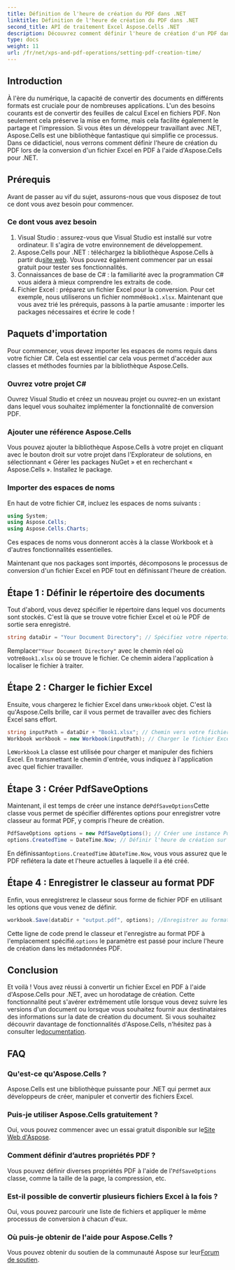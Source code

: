 ```yaml
---
title: Définition de l'heure de création du PDF dans .NET
linktitle: Définition de l'heure de création du PDF dans .NET
second_title: API de traitement Excel Aspose.Cells .NET
description: Découvrez comment définir l'heure de création d'un PDF dans .NET à l'aide d'Aspose.Cells. Suivez notre guide étape par étape pour une conversion transparente d'Excel en PDF.
type: docs
weight: 11
url: /fr/net/xps-and-pdf-operations/setting-pdf-creation-time/
---
```

## Introduction
À l'ère du numérique, la capacité de convertir des documents en différents formats est cruciale pour de nombreuses applications. L'un des besoins courants est de convertir des feuilles de calcul Excel en fichiers PDF. Non seulement cela préserve la mise en forme, mais cela facilite également le partage et l'impression. Si vous êtes un développeur travaillant avec .NET, Aspose.Cells est une bibliothèque fantastique qui simplifie ce processus. Dans ce didacticiel, nous verrons comment définir l'heure de création du PDF lors de la conversion d'un fichier Excel en PDF à l'aide d'Aspose.Cells pour .NET.
## Prérequis
Avant de passer au vif du sujet, assurons-nous que vous disposez de tout ce dont vous avez besoin pour commencer.
### Ce dont vous avez besoin
1. Visual Studio : assurez-vous que Visual Studio est installé sur votre ordinateur. Il s'agira de votre environnement de développement.
2.  Aspose.Cells pour .NET : téléchargez la bibliothèque Aspose.Cells à partir du[site web](https://releases.aspose.com/cells/net/). Vous pouvez également commencer par un essai gratuit pour tester ses fonctionnalités.
3. Connaissances de base de C# : la familiarité avec la programmation C# vous aidera à mieux comprendre les extraits de code.
4.  Fichier Excel : préparez un fichier Excel pour la conversion. Pour cet exemple, nous utiliserons un fichier nommé`Book1.xlsx`.
Maintenant que vous avez trié les prérequis, passons à la partie amusante : importer les packages nécessaires et écrire le code !
## Paquets d'importation
Pour commencer, vous devez importer les espaces de noms requis dans votre fichier C#. Cela est essentiel car cela vous permet d'accéder aux classes et méthodes fournies par la bibliothèque Aspose.Cells.
### Ouvrez votre projet C#
Ouvrez Visual Studio et créez un nouveau projet ou ouvrez-en un existant dans lequel vous souhaitez implémenter la fonctionnalité de conversion PDF.
### Ajouter une référence Aspose.Cells
Vous pouvez ajouter la bibliothèque Aspose.Cells à votre projet en cliquant avec le bouton droit sur votre projet dans l'Explorateur de solutions, en sélectionnant « Gérer les packages NuGet » et en recherchant « Aspose.Cells ». Installez le package.
### Importer des espaces de noms
En haut de votre fichier C#, incluez les espaces de noms suivants :
```csharp
using System;
using Aspose.Cells;
using Aspose.Cells.Charts;
```
Ces espaces de noms vous donneront accès à la classe Workbook et à d'autres fonctionnalités essentielles.

Maintenant que nos packages sont importés, décomposons le processus de conversion d'un fichier Excel en PDF tout en définissant l'heure de création.
## Étape 1 : Définir le répertoire des documents
Tout d'abord, vous devez spécifier le répertoire dans lequel vos documents sont stockés. C'est là que se trouve votre fichier Excel et où le PDF de sortie sera enregistré.
```csharp
string dataDir = "Your Document Directory"; // Spécifiez votre répertoire de documents
```
 Remplacer`"Your Document Directory"` avec le chemin réel où votre`Book1.xlsx` où se trouve le fichier. Ce chemin aidera l'application à localiser le fichier à traiter.
## Étape 2 : Charger le fichier Excel
 Ensuite, vous chargerez le fichier Excel dans un`Workbook` objet. C'est là qu'Aspose.Cells brille, car il vous permet de travailler avec des fichiers Excel sans effort.
```csharp
string inputPath = dataDir + "Book1.xlsx"; // Chemin vers votre fichier Excel
Workbook workbook = new Workbook(inputPath); // Charger le fichier Excel
```
 Le`Workbook` La classe est utilisée pour charger et manipuler des fichiers Excel. En transmettant le chemin d'entrée, vous indiquez à l'application avec quel fichier travailler.
## Étape 3 : Créer PdfSaveOptions
 Maintenant, il est temps de créer une instance de`PdfSaveOptions`Cette classe vous permet de spécifier différentes options pour enregistrer votre classeur au format PDF, y compris l'heure de création.
```csharp
PdfSaveOptions options = new PdfSaveOptions(); // Créer une instance PdfSaveOptions
options.CreatedTime = DateTime.Now; // Définir l'heure de création sur maintenant
```
 En définissant`options.CreatedTime` à`DateTime.Now`, vous vous assurez que le PDF reflétera la date et l'heure actuelles à laquelle il a été créé.
## Étape 4 : Enregistrer le classeur au format PDF
Enfin, vous enregistrerez le classeur sous forme de fichier PDF en utilisant les options que vous venez de définir.
```csharp
workbook.Save(dataDir + "output.pdf", options); //Enregistrer au format PDF
```
 Cette ligne de code prend le classeur et l'enregistre au format PDF à l'emplacement spécifié.`options` le paramètre est passé pour inclure l'heure de création dans les métadonnées PDF.

## Conclusion
Et voilà ! Vous avez réussi à convertir un fichier Excel en PDF à l'aide d'Aspose.Cells pour .NET, avec un horodatage de création. Cette fonctionnalité peut s'avérer extrêmement utile lorsque vous devez suivre les versions d'un document ou lorsque vous souhaitez fournir aux destinataires des informations sur la date de création du document.
 Si vous souhaitez découvrir davantage de fonctionnalités d'Aspose.Cells, n'hésitez pas à consulter le[documentation](https://reference.aspose.com/cells/net/).
## FAQ
### Qu'est-ce qu'Aspose.Cells ?
Aspose.Cells est une bibliothèque puissante pour .NET qui permet aux développeurs de créer, manipuler et convertir des fichiers Excel.
### Puis-je utiliser Aspose.Cells gratuitement ?
 Oui, vous pouvez commencer avec un essai gratuit disponible sur le[Site Web d'Aspose](https://releases.aspose.com/).
### Comment définir d’autres propriétés PDF ?
 Vous pouvez définir diverses propriétés PDF à l'aide de l'`PdfSaveOptions` classe, comme la taille de la page, la compression, etc.
### Est-il possible de convertir plusieurs fichiers Excel à la fois ?
Oui, vous pouvez parcourir une liste de fichiers et appliquer le même processus de conversion à chacun d'eux.
### Où puis-je obtenir de l'aide pour Aspose.Cells ?
 Vous pouvez obtenir du soutien de la communauté Aspose sur leur[Forum de soutien](https://forum.aspose.com/c/cells/9).